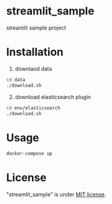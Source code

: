 # streamlit_sample

streamlit sample project

# Installation

1. downlaod data

```bash
cd data
./download.sh
```

2. download elasticsearch plugin 

```bash
cd env/elasticsearch
./download.sh
```

# Usage

```bash
docker-compose up
```

# License

"streamlit_sample" is under [MIT license](https://en.wikipedia.org/wiki/MIT_License).

